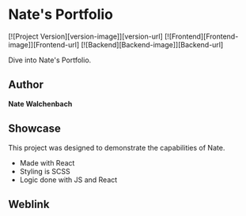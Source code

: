 # Nate's Portfolio
[![Project Version][version-image]][version-url]
[![Frontend][Frontend-image]][Frontend-url]
[![Backend][Backend-image]][Backend-url]

Dive into Nate's Portfolio.

## Author

**Nate Walchenbach** 

## Showcase

This project was designed to demonstrate the capabilities of Nate.

* Made with React
* Styling is SCSS
* Logic done with JS and React


## Weblink

